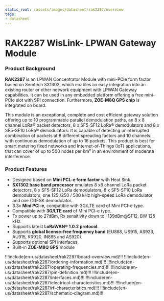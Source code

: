 ```yaml
---
static_root: /assets/images/datasheet/rak2287/overview
tags:
- datasheet
---
```


# RAK2287 WisLink- LPWAN Gateway Module

<rk-img
  :src="`${$frontmatter.static_root}/aprgtyyf6arxkxu7rjyl.jpg`"
  width="50%"
  figure-number="1"
  caption="RAK2287 WisLink- LPWAN Gateway Module"
/>

### Product Background

**RAK2287** is an LPWAN Concentrator Module with mini-PCIe form factor based on Semtech SX1302, which enables an easy integration into an existing router or other network equipment with LPWAN Gateway capabilities. It can be used in any embedded platform offering a free mini-PCIe slot with SPI connection. Furthermore, **ZOE-M8Q GPS chip** is integrated on board.

This module is an exceptional, complete and cost efficient gateway solution offering up to 10 programmable parallel demodulation paths, an 8 x 8 channel LoRa® packet detectors, 8 x SF5-SF12 LoRa® demodulators and 8 x SF5-SF10 LoRa® demodulators. It is capable of detecting uninterrupted combination of packets at 8 different spreading factors and 10 channels with continuous demodulation of up to 16 packets. This product is best for smart metering fixed networks and Internet-of-Things (IoT) applications, that can cover of up to 500 nodes per km² in an environment of moderate interference.

### Product Features

* Designed based on **Mini PCL-e form factor** with Heat Sink.
* **SX1302 base band processor** emulates 8 x8 channel LoRa packet detectors, 8 x SF5-SF12 LoRa demodulators, 8 x SF5-SF10 LoRa demodulators, one 125 /250 / 500 kHz high-speed LoRa demodulator and one (G)FSK demodulator.
* 3.3v **Mini PCI-e**, compatible with 3G/LTE card of Mini PCI-e type.
* Compatible with **3G/LTE card** of Mini PCI-e type.
* Tx power up to 27dBm, Rx sensitivity down to -139dBm@SF12, BW 125 kHz.
* Supports latest **LoRaWAN® 1.0.2 protocol**.
* Supports **global license-free frequency band** (EU868, US915, AS923, AU915, KR920, IN865 and AS920).
* Supports optional SPI interfaces.
* Built-in **ZOE-M8Q GPS** module

!!!include(en-us/datasheet/rak2287/board-overview.md)!!!
!!!include(en-us/datasheet/rak2287/ordering-information.md)!!!
!!!include(en-us/datasheet/rak2287/operating-frequencies.md)!!!
!!!include(en-us/datasheet/rak2287/pin-definition.md)!!!
!!!include(en-us/datasheet/rak2287/interfaces.md)!!!
!!!include(en-us/datasheet/rak2287/electrical-characteristics.md)!!!
!!!include(en-us/datasheet/rak2287/rf-characteristics.md)!!!
!!!include(en-us/datasheet/rak2287/schematic-diagram.md)!!!

